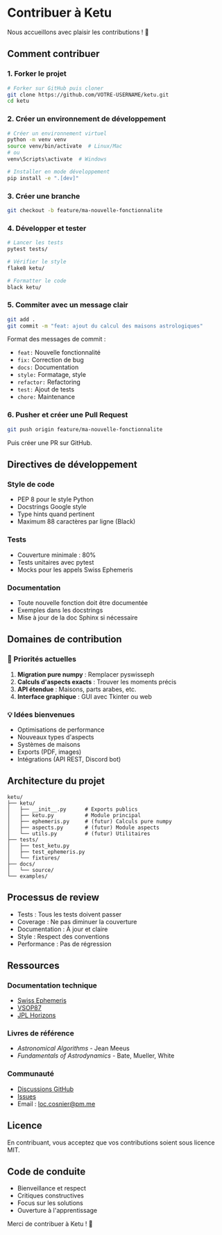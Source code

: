 # Contribuer à Ketu

Nous accueillons avec plaisir les contributions ! 🌟

## Comment contribuer

### 1. Forker le projet

```bash
# Forker sur GitHub puis cloner
git clone https://github.com/VOTRE-USERNAME/ketu.git
cd ketu
```

### 2. Créer un environnement de développement

```bash
# Créer un environnement virtuel
python -m venv venv
source venv/bin/activate  # Linux/Mac
# ou
venv\Scripts\activate  # Windows

# Installer en mode développement
pip install -e ".[dev]"
```

### 3. Créer une branche

```bash
git checkout -b feature/ma-nouvelle-fonctionnalite
```

### 4. Développer et tester

```bash
# Lancer les tests
pytest tests/

# Vérifier le style
flake8 ketu/

# Formatter le code
black ketu/
```

### 5. Commiter avec un message clair

```bash
git add .
git commit -m "feat: ajout du calcul des maisons astrologiques"
```

Format des messages de commit :

- `feat:` Nouvelle fonctionnalité
- `fix:` Correction de bug
- `docs:` Documentation
- `style:` Formatage, style
- `refactor:` Refactoring
- `test:` Ajout de tests
- `chore:` Maintenance

### 6. Pusher et créer une Pull Request

```bash
git push origin feature/ma-nouvelle-fonctionnalite
```

Puis créer une PR sur GitHub.

## Directives de développement

### Style de code

- PEP 8 pour le style Python
- Docstrings Google style
- Type hints quand pertinent
- Maximum 88 caractères par ligne (Black)

### Tests

- Couverture minimale : 80%
- Tests unitaires avec pytest
- Mocks pour les appels Swiss Ephemeris

### Documentation

- Toute nouvelle fonction doit être documentée
- Exemples dans les docstrings
- Mise à jour de la doc Sphinx si nécessaire

## Domaines de contribution

### 🎯 Priorités actuelles

1. **Migration pure numpy** : Remplacer pyswisseph
2. **Calculs d'aspects exacts** : Trouver les moments précis
3. **API étendue** : Maisons, parts arabes, etc.
4. **Interface graphique** : GUI avec Tkinter ou web

### 💡 Idées bienvenues

- Optimisations de performance
- Nouveaux types d'aspects
- Systèmes de maisons
- Exports (PDF, images)
- Intégrations (API REST, Discord bot)

## Architecture du projet

```
ketu/
├── ketu/
│   ├── __init__.py      # Exports publics
│   ├── ketu.py          # Module principal
│   ├── ephemeris.py     # (futur) Calculs pure numpy
│   ├── aspects.py       # (futur) Module aspects
│   └── utils.py         # (futur) Utilitaires
├── tests/
│   ├── test_ketu.py
│   ├── test_ephemeris.py
│   └── fixtures/
├── docs/
│   └── source/
└── examples/
```

## Processus de review

- Tests : Tous les tests doivent passer
- Coverage : Ne pas diminuer la couverture
- Documentation : À jour et claire
- Style : Respect des conventions
- Performance : Pas de régression

## Ressources

### Documentation technique

- [Swiss Ephemeris](https://www.astro.com/swisseph/)
- [VSOP87](https://en.wikipedia.org/wiki/VSOP_model)
- [JPL Horizons](https://ssd.jpl.nasa.gov/horizons/)

### Livres de référence

- *Astronomical Algorithms* - Jean Meeus
- *Fundamentals of Astrodynamics* - Bate, Mueller, White

### Communauté

- [Discussions GitHub](https://github.com/alkimya/ketu/discussions)
- [Issues](https://github.com/alkimya/ketu/issues)
- Email : [loc.cosnier@pm.me](mailto:loc.cosnier@pm.me)

## Licence

En contribuant, vous acceptez que vos contributions soient sous licence MIT.

## Code de conduite

- Bienveillance et respect
- Critiques constructives
- Focus sur les solutions
- Ouverture à l'apprentissage

Merci de contribuer à Ketu ! 🙏
